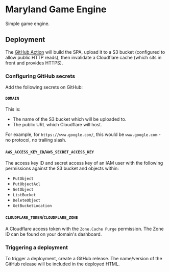 # Maryland Game Engine

Simple game engine.

## Deployment

The [GitHub Action](./.github/workflows/main.yaml) will build the SPA, upload it to a S3 bucket (configured to allow public HTTP reads), then invalidate a Cloudflare cache (which sits in front and provides HTTPS).

### Configuring GitHub secrets

Add the following secrets on GitHub:

#### `DOMAIN`

This is:

- The name of the S3 bucket which will be uploaded to.
- The public URL which Cloudflare will host.

For example, for `https://www.google.com/`, this would be `www.google.com` - no protocol, no trailing slash.

#### `AWS_ACCESS_KEY_ID`/`AWS_SECRET_ACCESS_KEY`

The access key ID and secret access key of an IAM user with the following permissions against the S3 bucket and objects within:

- `PutObject`
- `PutObjectAcl`
- `GetObject`
- `ListBucket`
- `DeleteObject`
- `GetBucketLocation`

#### `CLOUDFLARE_TOKEN`/`CLOUDFLARE_ZONE`

A Cloudflare access token with the `Zone.Cache Purge` permission.  The Zone ID can be found on your domain's dashboard.

### Triggering a deployment

To trigger a deployment, create a GitHub release.  The name/version of the GitHub release will be included in the deployed HTML.